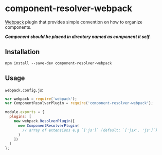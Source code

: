 # component-resolver-webpack

[Webpack](http://webpack.github.io) plugin that provides simple convention on
how to organize components.

_**Component should be placed in directory named as component it self**._

## Installation

```
npm install --save-dev component-resolver-webpack
```

## Usage

`webpack.config.js`:
``` javascript
var webpack = require('webpack');
var ComponentResolverPlugin = require('component-resolver-webpack');

module.exports = {
  plugins: [
    new webpack.ResolverPlugin([
      new ComponentResolverPlugin(
        // array of extensions e.g `['js']` (default: `['jsx', 'js']`)
      )
    ])
  ]
};
```

